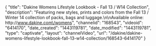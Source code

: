 {
    "title": "Dakine Womens Lifestyle Lookbook - Fall 13 \/ W14 Collection",
    "description": "Featuring new styles, prints and colors from the Fall 13 \/ Winter 14 collection of packs, bags and luggage.\n\nAvailable online:  http:\/\/www.dakine.com\/womens",
    "channelid": "168543",
    "videoid": "6414170",
    "date_created": "1443119781",
    "date_modified": "1443119781",
    "type": "captivate",
    "layout": "channelVideo",
    "url": "\/dakine\/dakine-womens-lifestyle-lookbook-fall-13-w14-collection\/168543-6414170"
}